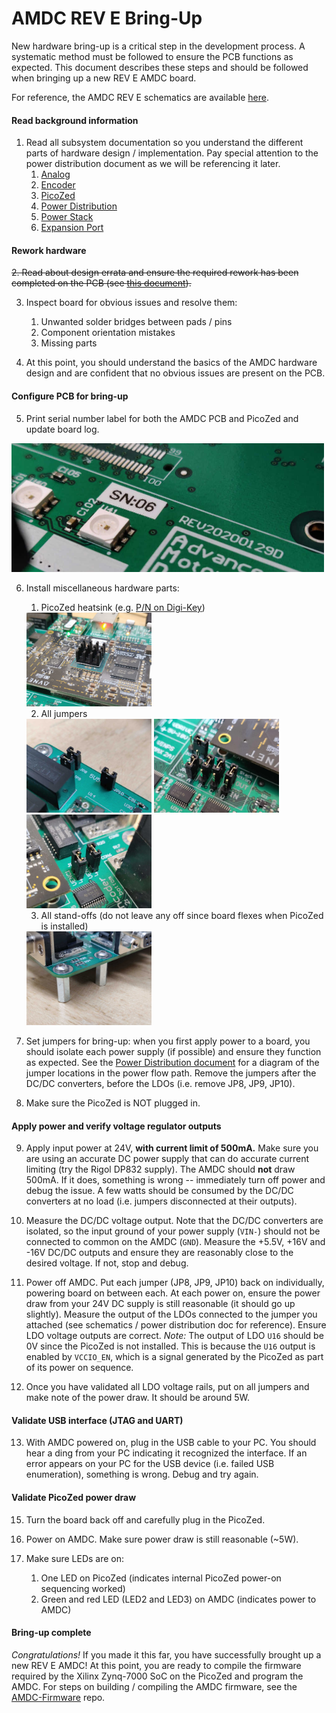 # AMDC REV E Bring-Up

New hardware bring-up is a critical step in the development process. A systematic method must be followed to ensure the PCB functions as expected. This document describes these steps and should be followed when bringing up a new REV E AMDC board.

For reference, the AMDC REV E schematics are available [here](https://github.com/Severson-Group/AMDC-Hardware/raw/develop/REV20210325E/Schematics_RevE.pdf).

#### Read background information

1. Read all subsystem documentation so you understand the different parts of hardware design / implementation. Pay special attention to the power distribution document as we will be referencing it later.
    1. [Analog](Analog.md)
    2. [Encoder](Encoder.md)
    2. [PicoZed](PicoZed.md)
    3. [Power Distribution](PowerDistribution.md)
    4. [Power Stack](PowerStack.md)
    5. [Expansion Port](expansionPort.md)

#### Rework hardware

~~2. Read about design errata and ensure the required rework has been completed on the PCB (see [this document](RevD-Errata.md)).~~

3. Inspect board for obvious issues and resolve them:
    1. Unwanted solder bridges between pads / pins
    2. Component orientation mistakes
    3. Missing parts

4. At this point, you should understand the basics of the AMDC hardware design and are confident that no obvious issues are present on the PCB.

#### Configure PCB for bring-up

5. Print serial number label for both the AMDC PCB and PicoZed and update board log.
<img src="images/bring-up/amdc-rev-d-label-sn.jpg" width=500 />

6. Install miscellaneous hardware parts:
    1. PicoZed heatsink (e.g. [P/N on Digi-Key](https://www.digikey.com/products/en?keywords=1528-1697-ND))
    <img src="images/bring-up/amdc-rev-d-heatsink2.jpg" width=200 />
    
    2. All jumpers
    <img src="images/bring-up/amdc-rev-d-jumpers1.jpg" width=200 />
    <img src="images/bring-up/amdc-rev-d-jumpers2.jpg" width=200 />
    <img src="images/bring-up/amdc-rev-d-jumpers3.jpg" width=200 />
    
    3. All stand-offs (do not leave any off since board flexes when PicoZed is installed)
    <img src="images/bring-up/amdc-rev-d-standoffs.jpg" width=200 />

7. Set jumpers for bring-up: when you first apply power to a board, you should isolate each power supply (if possible) and ensure they function as expected. See the [Power Distribution document](PowerDistribution.md) for a diagram of the jumper locations in the power flow path. Remove the jumpers after the DC/DC converters, before the LDOs (i.e. remove JP8, JP9, JP10).

8. Make sure the PicoZed is NOT plugged in.

#### Apply power and verify voltage regulator outputs

9. Apply input power at 24V, **with current limit of 500mA.** Make sure you are using an accurate DC power supply that can do accurate current limiting (try the Rigol DP832 supply). The AMDC should **not** draw 500mA. If it does, something is wrong -- immediately turn off power and debug the issue. A few watts should be consumed by the DC/DC converters at no load (i.e. jumpers disconnected at their outputs).

10. Measure the DC/DC voltage output. Note that the DC/DC converters are isolated, so the input ground of your power supply (`VIN-`) should not be connected to common on the AMDC (`GND`). Measure the +5.5V, +16V and -16V DC/DC outputs and ensure they are reasonably close to the desired voltage. If not, stop and debug.

11. Power off AMDC. Put each jumper (JP8, JP9, JP10) back on individually, powering board on between each. At each power on, ensure the power draw from your 24V DC supply is still reasonable (it should go up slightly). Measure the output of the LDOs connected to the jumper you attached (see schematics / power distribution doc for reference). Ensure LDO voltage outputs are correct. _Note:_ The output of LDO `U16` should be 0V since the PicoZed is not installed. This is because the `U16` output is enabled by `VCCIO_EN`, which is a signal generated by the PicoZed as part of its power on sequence.

12. Once you have validated all LDO voltage rails, put on all jumpers and make note of the power draw. It should be around 5W.

#### Validate USB interface (JTAG and UART)

13. With AMDC powered on, plug in the USB cable to your PC. You should hear a ding from your PC indicating it recognized the interface. If an error appears on your PC for the USB device (i.e. failed USB enumeration), something is wrong. Debug and try again.

#### Validate PicoZed power draw

15. Turn the board back off and carefully plug in the PicoZed.

16. Power on AMDC. Make sure power draw is still reasonable (~5W).

17. Make sure LEDs are on:
    1. One LED on PicoZed (indicates internal PicoZed power-on sequencing worked)
    2. Green and red LED (LED2 and LED3) on AMDC (indicates power to AMDC)

#### Bring-up complete

*Congratulations!* If you made it this far, you have successfully brought up a new REV E AMDC! At this point, you are ready to compile the firmware required by the Xilinx Zynq-7000 SoC on the PicoZed and program the AMDC. For steps on building / compiling the AMDC firmware, see the [AMDC-Firmware](https://github.com/Severson-Group/AMDC-Firmware) repo.
